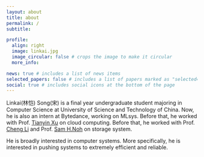 ```yaml
---
layout: about
title: about
permalink: /
subtitle:

profile:
  align: right
  image: linkai.jpg
  image_circular: false # crops the image to make it circular
  more_info:

news: true # includes a list of news items
selected_papers: false # includes a list of papers marked as "selected={true}"
social: true # includes social icons at the bottom of the page
---
```


Linkai(林恺) Song(宋) is a final year undergraduate student majoring in Computer Science at University of Science and Technology of China. Now, he is also an intern at Bytedance, working on MLsys. Before that, he worked with Prof. [Tianyin Xu](https://tianyin.github.io/) on cloud computing. Before that, he worked with Prof. [Cheng Li](https://mr-cheng-li.github.io/) and Prof. [Sam H.Noh](https://next.cs.vt.edu/professor/) on storage system.

He is broadly interested in computer systems. More specifically, he is interested in pushing systems to extremely efficient and reliable.


